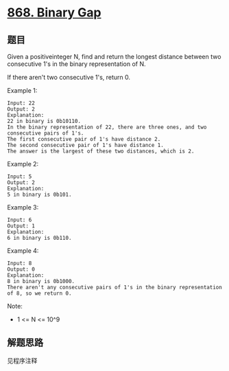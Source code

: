 # [868. Binary Gap](https://leetcode.com/problems/binary-gap/)

## 题目

Given a positiveinteger N, find and return the longest distance between two consecutive 1's in the binary representation of N.

If there aren't two consecutive 1's, return 0.

Example 1:

```text
Input: 22
Output: 2
Explanation:
22 in binary is 0b10110.
In the binary representation of 22, there are three ones, and two consecutive pairs of 1's.
The first consecutive pair of 1's have distance 2.
The second consecutive pair of 1's have distance 1.
The answer is the largest of these two distances, which is 2.
```

Example 2:

```text
Input: 5
Output: 2
Explanation:
5 in binary is 0b101.
```

Example 3:

```text
Input: 6
Output: 1
Explanation:
6 in binary is 0b110.
```

Example 4:

```text
Input: 8
Output: 0
Explanation:
8 in binary is 0b1000.
There aren't any consecutive pairs of 1's in the binary representation of 8, so we return 0.
```

Note:

- 1 <= N <= 10^9

## 解题思路

见程序注释
